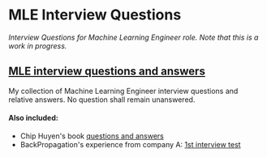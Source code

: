# MLE Interview Questions
*Interview Questions for Machine Learning Engineer role. Note that this is a work in progress.*

## [MLE interview questions and answers](my-qna-collections.md) 
My collection of Machine Learning Engineer interview questions and relative answers. No question shall remain unanswered.

#### Also included:
 - Chip Huyen's book [questions and answers](ml-interviews-book/ml-interviews-book.md) 
 - BackPropagation's experience from company A: [1st interview test](https://github.com/backpropagation64/mle-interview-questions/blob/main/Company_A_Questions.md)